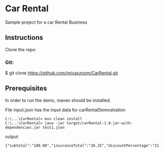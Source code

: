 # Car Rental
Sample project for a car Rental Business

## Instructions
Clone the repo:

### Git:

$ git clone https://github.com/reivaxzoom/CarRental.git


## Prerequisites
In order to run the demo, maven should be installed.

File input.json has the input data for carRentalDemostration

```
C:\...\CarRental> mvn clean install
C:\...\CarRental> java -jar target/carRental-1.0-jar-with-dependencies.jar test1.json
```
output
```
{"subtotal":"180.00","insuranceTotal":"26.25","discountPercentage":"21.00","totalPayment":"185.25"}
```

